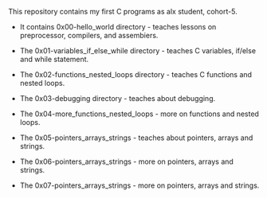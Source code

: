 This repository contains my first C programs as alx student, cohort-5. 

* It contains 0x00-hello_world directory - teaches lessons on preprocessor, compilers, and assembiers.

* The 0x01-variables_if_else_while directory - teaches C variables, if/else and while statement.

* The 0x02-functions_nested_loops directory - teaches C functions and nested loops.

* The 0x03-debugging directory - teaches about debugging.

* The 0x04-more_functions_nested_loops - more on functions and nested loops.

* The 0x05-pointers_arrays_strings - teaches about pointers, arrays and strings.

* The 0x06-pointers_arrays_strings - more on pointers, arrays and strings.

* The 0x07-pointers_arrays_strings - more on pointers, arrays and strings.
